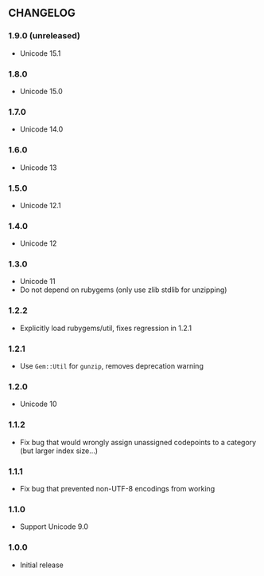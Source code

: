 ## CHANGELOG

### 1.9.0 (unreleased)

- Unicode 15.1

### 1.8.0

- Unicode 15.0

### 1.7.0

- Unicode 14.0

### 1.6.0

- Unicode 13

### 1.5.0

- Unicode 12.1

### 1.4.0

- Unicode 12

### 1.3.0

- Unicode 11
- Do not depend on rubygems (only use zlib stdlib for unzipping)

### 1.2.2

- Explicitly load rubygems/util, fixes regression in 1.2.1

### 1.2.1

- Use `Gem::Util` for `gunzip`, removes deprecation warning

### 1.2.0

- Unicode 10

### 1.1.2

- Fix bug that would wrongly assign unassigned codepoints to a category (but larger index size...)

### 1.1.1

- Fix bug that prevented non-UTF-8 encodings from working

### 1.1.0

- Support Unicode 9.0

### 1.0.0

- Initial release

